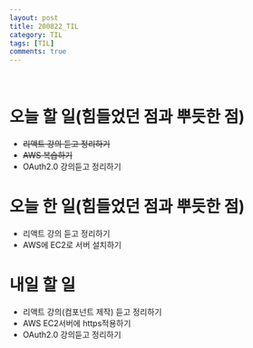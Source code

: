```yaml
---
layout: post
title: 200822_TIL
category: TIL
tags: [TIL]
comments: true
---
```


<br>

# 오늘 할 일(힘들었던 점과 뿌듯한 점)
  - ~~리액트 강의 듣고 정리하기~~
  - ~~AWS 복습하기~~
  - OAuth2.0 강의듣고 정리하기

# 오늘 한 일(힘들었던 점과 뿌듯한 점)
  - 리액트 강의 듣고 정리하기
  - AWS에 EC2로 서버 설치하기

# 내일 할 일
  - 리액트 강의(컴포넌트 제작) 듣고 정리하기
  - AWS EC2서버에 https적용하기
  - OAuth2.0 강의듣고 정리하기
